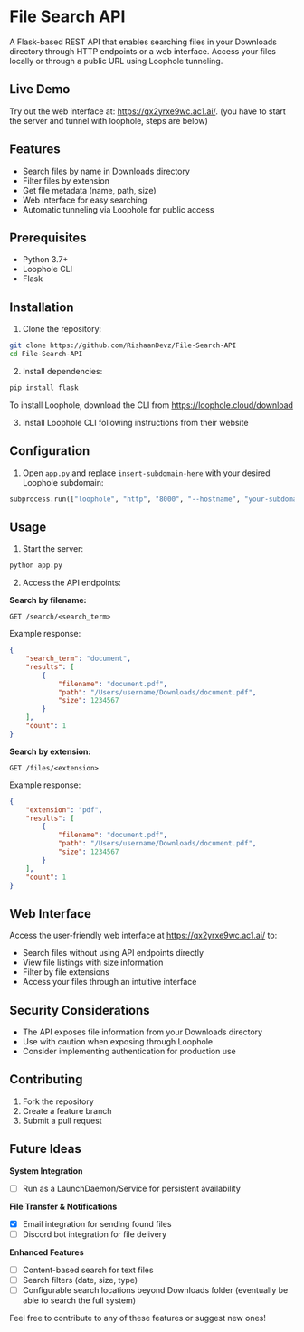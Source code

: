 # File Search API

A Flask-based REST API that enables searching files in your Downloads directory through HTTP endpoints or a web interface. Access your files locally or through a public URL using Loophole tunneling.

## Live Demo
Try out the web interface at: https://qx2yrxe9wc.ac1.ai/. (you have to start the server and tunnel with loophole, steps are below)

## Features

- Search files by name in Downloads directory
- Filter files by extension
- Get file metadata (name, path, size)
- Web interface for easy searching
- Automatic tunneling via Loophole for public access

## Prerequisites

- Python 3.7+
- Loophole CLI
- Flask

## Installation

1. Clone the repository:
```bash
git clone https://github.com/RishaanDevz/File-Search-API
cd File-Search-API
```

2. Install dependencies:
```bash
pip install flask
```
To install Loophole, download the CLI from https://loophole.cloud/download

3. Install Loophole CLI following instructions from their website

## Configuration

1. Open `app.py` and replace `insert-subdomain-here` with your desired Loophole subdomain:
```python
subprocess.run(["loophole", "http", "8000", "--hostname", "your-subdomain"])
```

## Usage

1. Start the server:
```bash
python app.py
```

2. Access the API endpoints:

**Search by filename:**
```
GET /search/<search_term>
```

Example response:
```json
{
    "search_term": "document",
    "results": [
        {
            "filename": "document.pdf",
            "path": "/Users/username/Downloads/document.pdf",
            "size": 1234567
        }
    ],
    "count": 1
}
```

**Search by extension:**
```
GET /files/<extension>
```

Example response:
```json
{
    "extension": "pdf",
    "results": [
        {
            "filename": "document.pdf",
            "path": "/Users/username/Downloads/document.pdf",
            "size": 1234567
        }
    ],
    "count": 1
}
```

## Web Interface

Access the user-friendly web interface at https://qx2yrxe9wc.ac1.ai/ to:
- Search files without using API endpoints directly
- View file listings with size information
- Filter by file extensions
- Access your files through an intuitive interface

## Security Considerations

- The API exposes file information from your Downloads directory
- Use with caution when exposing through Loophole
- Consider implementing authentication for production use

## Contributing

1. Fork the repository
2. Create a feature branch
3. Submit a pull request

## Future Ideas

**System Integration**
- [ ] Run as a LaunchDaemon/Service for persistent availability

**File Transfer & Notifications**
- [x] Email integration for sending found files
- [ ] Discord bot integration for file delivery

**Enhanced Features**
- [ ] Content-based search for text files
- [ ] Search filters (date, size, type)
- [ ] Configurable search locations beyond Downloads folder (eventually be able to search the full system)

Feel free to contribute to any of these features or suggest new ones!
